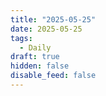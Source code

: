```yaml
---
title: "2025-05-25"
date: 2025-05-25
tags:
  - Daily
draft: true
hidden: false
disable_feed: false
---
```


